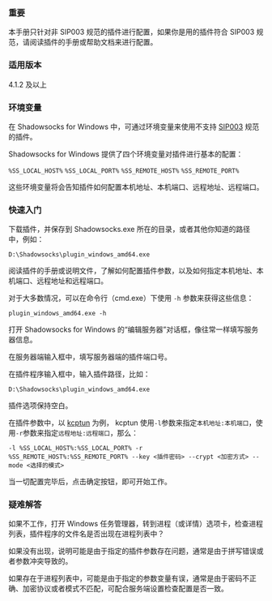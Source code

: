 ### 重要
本手册只针对非 SIP003 规范的插件进行配置，如果你是用的插件符合 SIP003 规范，请阅读插件的手册或帮助文档来进行配置。

### 适用版本
4.1.2 及以上

### 环境变量
在 Shadowsocks for Windows 中，可通过环境变量来使用不支持 [SIP003](https://github.com/shadowsocks/shadowsocks-org/wiki/Plugin) 规范的插件。

Shadowsocks for Windows 提供了四个环境变量对插件进行基本的配置：

`%SS_LOCAL_HOST%` `%SS_LOCAL_PORT%` `%SS_REMOTE_HOST%` `%SS_REMOTE_PORT%`

这些环境变量将会告知插件如何配置本机地址、本机端口、远程地址、远程端口。

### 快速入门
下载插件，并保存到 Shadowsocks.exe 所在的目录，或者其他你知道的路径中，例如：
```
D:\Shadowsocks\plugin_windows_amd64.exe
```

阅读插件的手册或说明文件，了解如何配置插件参数，以及如何指定本机地址、本机端口、远程地址和远程端口。

对于大多数情况，可以在命令行（cmd.exe）下使用 `-h` 参数来获得这些信息：
```
plugin_windows_amd64.exe -h
```

打开 Shadowsocks for Windows 的“编辑服务器”对话框，像往常一样填写服务器信息。

在服务器端输入框中，填写服务器端的插件端口号。

在插件程序输入框中，输入插件路径，比如：
```
D:\Shadowsocks\plugin_windows_amd64.exe
```

插件选项保持空白。

在插件参数中，以 [kcptun](https://github.com/xtaci/kcptun) 为例， kcptun 使用`-l`参数来指定`本机地址:本机端口`，使用`-r`参数来指定`远程地址:远程端口`，那么：
```
-l %SS_LOCAL_HOST%:%SS_LOCAL_PORT% -r %SS_REMOTE_HOST%:%SS_REMOTE_PORT% --key <插件密码> --crypt <加密方式> --mode <选择的模式>
```

当一切配置完毕后，点击确定按钮，即可开始工作。

### 疑难解答
如果不工作，打开 Windows 任务管理器，转到进程（或详情）选项卡，检查进程列表，插件程序的文件名是否出现在进程列表中？

如果没有出现，说明可能是由于指定的插件参数存在问题，通常是由于拼写错误或者参数冲突导致的。

如果存在于进程列表中，可能是由于指定的参数变量有误，通常是由于密码不正确、加密协议或者模式不匹配，可配合服务端设置检查配置是否一致。
